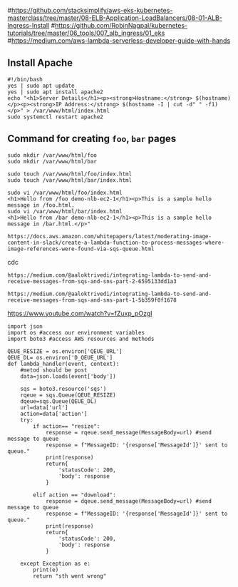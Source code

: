 #https://github.com/stacksimplify/aws-eks-kubernetes-masterclass/tree/master/08-ELB-Application-LoadBalancers/08-01-ALB-Ingress-Install
#https://github.com/RobinNagpal/kubernetes-tutorials/tree/master/06_tools/007_alb_ingress/01_eks
#https://medium.com/aws-lambda-serverless-developer-guide-with-hands






## Install Apache

```
#!/bin/bash
yes | sudo apt update
yes | sudo apt install apache2
echo "<h1>Server Details</h1><p><strong>Hostname:</strong> $(hostname)</p><p><strong>IP Address:</strong> $(hostname -I | cut -d" " -f1)</p>" > /var/www/html/index.html
sudo systemctl restart apache2
```

## Command for creating `foo`,  `bar` pages

```
sudo mkdir /var/www/html/foo
sudo mkdir /var/www/html/bar

sudo touch /var/www/html/foo/index.html
sudo touch /var/www/html/bar/index.html

sudo vi /var/www/html/foo/index.html
<h1>Hello from /foo demo-nlb-ec2-1</h1><p>This is a sample hello message in /foo.html.
sudo vi /var/www/html/bar/index.html
<h1>Hello from /bar demo-nlb-ec2-1</h1><p>This is a sample hello message in /bar.html.</p>"
```


```
https://docs.aws.amazon.com/whitepapers/latest/moderating-image-content-in-slack/create-a-lambda-function-to-process-messages-where-image-references-were-found-via-sqs-queue.html
```
 cdc
```
https://medium.com/@aaloktrivedi/integrating-lambda-to-send-and-receive-messages-from-sqs-and-sns-part-2-6595133dd1a3
```


```
https://medium.com/@aaloktrivedi/integrating-lambda-to-send-and-receive-messages-from-sqs-and-sns-part-1-5b359f0f1678
```

https://www.youtube.com/watch?v=fZuxp_pOzgI





```
import json
import os #access our environment variables
import boto3 #access AWS resources and methods

QEUE_RESIZE = os.environ['QEUE_URL']
QEUE_DL= os.environ['D_QEUE_URL']
def lambda_handler(event, context):
    #metod should be post
    data=json.loads(event['body'])
    
    sqs = boto3.resource('sqs')
    rqeue = sqs.Queue(QEUE_RESIZE)
    dqeue=sqs.Queue(QEUE_DL)
    url=data['url']
    action=data['action']
    try:
        if action== "resize":
            response = rqeue.send_message(MessageBody=url) #send message to queue      
            response = f"MessageID: '{response['MessageId']}' sent to queue."
            print(response)
            return{ 
                'statusCode': 200,
                'body': response
            }
            
        elif action == "download":
            response = dqeue.send_message(MessageBody=url) #send message to queue  
            response = f"MessageID: '{response['MessageId']}' sent to queue."
            print(response)
            return{ 
                'statusCode': 200,
                'body': response
            }
            
    except Exception as e:
        print(e)
        return "sth went wrong"

```
````
